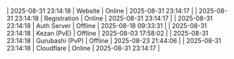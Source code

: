 | 2025-08-31 23:14:18 | Website | Online | 2025-08-31 23:14:17 |
| 2025-08-31 23:14:18 | Registration | Online | 2025-08-31 23:14:17 |
| 2025-08-31 23:14:18 | Auth Server | Offline | 2025-08-18 09:33:31 |
| 2025-08-31 23:14:18 | Kezan (PvE) | Offline | 2025-08-03 17:58:02 |
| 2025-08-31 23:14:18 | Gurubashi (PvP) | Offline | 2025-08-23 21:44:06 |
| 2025-08-31 23:14:18 | Cloudflare | Online | 2025-08-31 23:14:17 |
